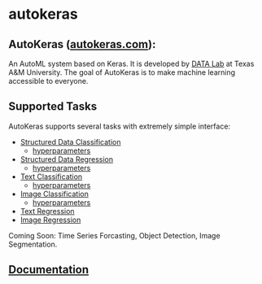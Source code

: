 # autokeras

## AutoKeras ([autokeras.com](https://autokeras.com)): 
An AutoML system based on Keras. It is developed by [DATA Lab](http://faculty.cs.tamu.edu/xiahu/index.html) at Texas A&M University. The goal of AutoKeras is to make machine learning accessible to everyone.

## Supported Tasks
AutoKeras supports several tasks with extremely simple interface:
* [Structured Data Classification](structured_data_classification.ipynb)
  * [hyperparameters](structured_data_classifier_trial.json)
* [Structured Data Regression](structured_data_regression.ipynb)
  * [hyperparameters](structured_data_regressor_trial.json)
* [Text Classification](text_classification.ipynb)
  * [hyperparameters](text_classifier_trial.json)
* [Image Classification](image_classification.ipynb)
  * [hyperparameters](image_classifier_trial.json)
* [Text Regression](text_regression.ipynb)
* [Image Regression](image_regression.ipynb)

Coming Soon: Time Series Forcasting, Object Detection, Image Segmentation.

## [Documentation](https://autokeras.com/block)